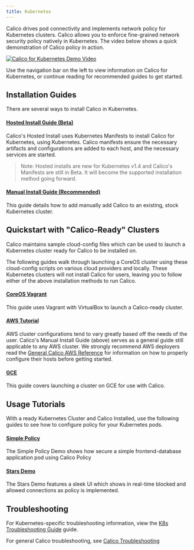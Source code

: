 ```yaml
---
title: Kubernetes
---
```


Calico drives pod connectivity and implements network policy for Kubernetes clusters.
Calico allows you to enforce fine-grained network security policy natively in Kubernetes. The video below shows a quick demonstration of Calico policy in action.

[![Calico for Kubernetes Demo Video](http://img.youtube.com/vi/OE1n5PWtvMM/0.jpg)](http://www.youtube.com/watch?v=OE1n5PWtvMM "Calico network policy on Kubernetes")

<!-- Turk TODO: download thumbnail and host locally to fix this pathetic excuse for a thumbnail. -->

Use the navigation bar on the left to view information on Calico for Kubernetes,
or continue reading for recommended guides to get started.

## Installation Guides

There are several ways to install Calico in Kubernetes.

#### [Hosted Install Guide (Beta)]({{site.baseurl}}/{{page.version}}/getting-started/kubernetes/installation/hosted)

Calico's Hosted Install uses Kubernetes Manifests to install Calico for Kubernetes, using Kubernetes.
Calico manifests ensure the necessary artifacts and configurations are added to each host, and the necessary services are started.

>Note: Hosted installs are new for Kubernetes v1.4 and Calico's Manifests are still in Beta. It will become
the supported installation method going forward.

#### [Manual Install Guide (Recommended)]({{site.baseurl}}/{{page.version}}/getting-started/kubernetes/installation/)

This guide details how to add manually add Calico to an existing, stock Kubernetes cluster.


## Quickstart with "Calico-Ready" Clusters

Calico maintains sample cloud-config files which can be used to launch a Kubernetes
cluster ready for Calico to be installed on.

The following guides walk through launching a CoreOS cluster using these cloud-config scripts on various cloud providers and locally.
These Kubernetes clusters will not install Calico for users, leaving you to
follow either of the above installation methods to run Calico.

#### [CoreOS Vagrant]({{site.baseurl}}/{{page.version}}/getting-started/kubernetes/installation/vagrant/)

This guide uses Vagrant with VirtualBox to launch a Calico-ready cluster.

#### [AWS Tutorial]({{site.baseurl}}/{{page.version}}/getting-started/kubernetes/installation/aws)

AWS cluster configurations tend to vary greatly based off the needs of the user.
Calico's Manual Install Guide (above) serves as a general guide still applicable
to any AWS cluster. We strongly recommend AWS deployers read the
[General Calico AWS Reference]({{site.baseurl}}/{{page.version}}/reference/public-cloud/aws)
for information on how to properly configure their hosts before getting started.


#### [GCE]({{site.baseurl}}/{{page.version}}/getting-started/kubernetes/installation/gce)

This guide covers launching a cluster on GCE for use with Calico.

## Usage Tutorials

With a ready Kubernetes Cluster and Calico Installed, use the following guides
to see how to configure policy for your Kubernetes pods.

#### [Simple Policy](tutorials/simple-policy)

The Simple Policy Demo shows how secure a simple frontend-database application
pod using Calico Policy

#### [Stars Demo](tutorials/stars-policy/)

The Stars Demo features a sleek UI which shows in real-time blocked and allowed
connections as policy is implemented.

## Troubleshooting

For Kubernetes-specific troubleshooting information, view the [K8s Troubleshooting Guide]({{site.baseurl}}/{{page.version}}/getting-started/kubernetes/troubleshooting) guide.

For general Calico troubleshooting, see [Calico Troubleshooting](troubleshooting.md)
